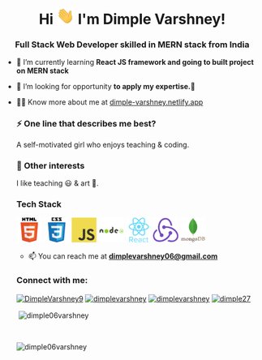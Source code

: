 <h1 align="center">Hi <img src="https://raw.githubusercontent.com/ABSphreak/ABSphreak/master/gifs/Hi.gif" width="35"> I'm Dimple Varshney!</h1>
<h3 align="center">Full Stack Web Developer skilled in MERN stack from India</h3>

- 🔭 I’m currently learning **React JS framework and going to built project on MERN stack**

- 🤝 I’m looking for opportunity **to apply my expertise.🌻**

- 👨‍💻 Know more about me at [dimple-varshney.netlify.app](https://dimple-varshney.netlify.app/)

  ### ⚡ One line that describes me best? 
  A self-motivated girl who enjoys teaching & coding.
  
  ### 👯 Other interests
  I like teaching :smiley: & art :art:.
  
  <h3>Tech Stack</h3>
  <p>
  <img width="50px" height="50px" src="https://raw.githubusercontent.com/devicons/devicon/master/icons/html5/html5-original-wordmark.svg" />
  <img width="50px" height="50px" src="https://raw.githubusercontent.com/devicons/devicon/master/icons/css3/css3-original-wordmark.svg"/>
  <img width="50px" height="50px" src="https://raw.githubusercontent.com/devicons/devicon/master/icons/javascript/javascript-original.svg"/>
  <img width="50px" height="50px" src="https://raw.githubusercontent.com/devicons/devicon/master/icons/nodejs/nodejs-original-wordmark.svg"/>
  <img width="50px" height="50px" src="https://raw.githubusercontent.com/devicons/devicon/master/icons/react/react-original-wordmark.svg" />
  <img width="50px" height="50px" src="https://raw.githubusercontent.com/devicons/devicon/master/icons/redux/redux-original.svg"/>
  <img width="50px" height="50px" src="https://raw.githubusercontent.com/devicons/devicon/master/icons/mongodb/mongodb-original-wordmark.svg"/>
    </p>

    - 📫 You can reach me at **dimplevarshney06@gmail.com**

    <h3 align="left">Connect with me:</h3>
    <p align="left">
    <a href="https://twitter.com/DimpleVarshney9" target="blank"><img align="center" src="https://raw.githubusercontent.com/rahuldkjain/github-profile-readme-generator/master/src/images/icons/Social/twitter.svg" alt="DimpleVarshney9" height="30" width="40" /></a>
    <a href="https://www.linkedin.com/in/dimple-varshney-497a57186/" target="blank"><img align="center" src="https://raw.githubusercontent.com/rahuldkjain/github-profile-readme-generator/master/src/images/icons/Social/linked-in-alt.svg" alt="dimplevarshney" height="30" width="40" /></a>  
    <a href="https://www.hackerrank.com/Dimple_27" target="blank"><img align="center" src="https://raw.githubusercontent.com/rahuldkjain/github-profile-readme-generator/master/src/images/icons/Social/hackerrank.svg" alt="dimplevarshney" height="30" width="40" /></a>  
    <a href="https://leetcode.com/dimple27/" target="blank"><img align="center" src="https://raw.githubusercontent.com/rahuldkjain/github-profile-readme-generator/master/src/images/icons/Social/leet-code.svg" alt="dimple27" height="30" width="40" /></a>
    </p>

    <p>&nbsp;<img align="center" src="https://github-readme-stats.vercel.app/api?username=dimple06varshney&show_icons=true&locale=en" alt="dimple06varshney" /></p>
    <br/>
    <p><img align="left" src="https://github-readme-stats.vercel.app/api/top-langs?username=dimple06varshney&show_icons=true&locale=en&layout=compact" alt="dimple06varshney" /></p>

